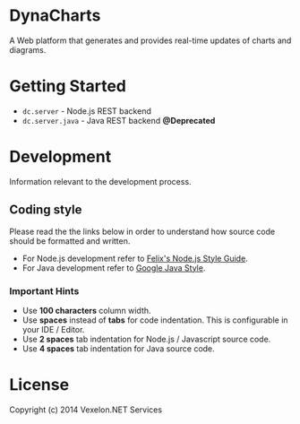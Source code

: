DynaCharts
===========

A Web platform that generates and provides real-time updates of charts and diagrams.

# Getting Started

  * `dc.server` - Node.js REST backend
  * `dc.server.java` - Java REST backend **@Deprecated**
    
# Development
Information relevant to the development process.

## Coding style
Please read the the links below in order to understand how source code should be formatted and written.

  * For Node.js development refer to [Felix's Node.js Style Guide](http://nodeguide.com/style.html).
  * For Java development refer to [Google Java Style](http://google-styleguide.googlecode.com/svn/trunk/javaguide.html).

### Important Hints
  
  * Use **100 characters** column width.
  * Use **spaces** instead of **tabs** for code indentation. This is configurable in your IDE / Editor.
  * Use **2 spaces** tab indentation for Node.js / Javascript source code.
  * Use **4 spaces** tab indentation for Java source code.
  

# License
Copyright (c) 2014 Vexelon.NET Services
